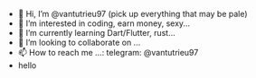 - 👋 Hi, I’m @vantutrieu97 (pick up everything that may be pale)
- 👀 I’m interested in coding, earn money, sexy...
- 🌱 I’m currently learning Dart/Flutter, rust...
- 💞️ I’m looking to collaborate on ...
- 📫 How to reach me ...: telegram: @vantutrieu97
- hello

<!---
vantutrieu97/vantutrieu97 is a ✨ special ✨ repository because its `README.md` (this file) appears on your GitHub profile.
You can click the Preview link to take a look at your changes.
--->
